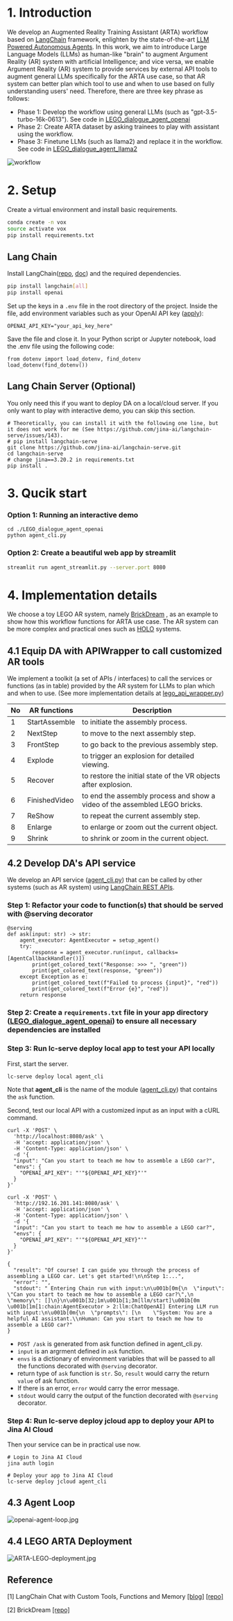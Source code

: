 # 1. Introduction
We develop an Augmented Reality Training Assistant (ARTA) workflow based on [LangChain](https://github.com/langchain-ai/langchain) framework, enlighten by the state-of-the-art [LLM Powered Autonomous Agents](https://lilianweng.github.io/posts/2023-06-23-agent/). 
In this work, we aim to introduce Large Language Models (LLMs) as human-like "brain" to augment Argument Reality (AR) system with artificial Intelligence; 
and vice versa, we enable Argument Reality (AR) system to provide services by external API tools to augment general LLMs specifically for the ARTA use case, so that AR system can better plan which tool to use and when to use based on fully understanding users' need.
Therefore, there are three key phrase as follows:
- Phase 1: Develop the workflow using general LLMs (such as "gpt-3.5-turbo-16k-0613"). See code in [LEGO_dialogue_agent_openai](LEGO_dialogue_agent_openai)
- Phase 2: Create ARTA dataset by asking trainees to play with assistant using the workflow.
- Phase 3: Finetune LLMs (such as llama2) and replace it in the workflow. See code in [LEGO_dialogue_agent_llama2](LEGO_dialogue_agent_llama2)

![workflow](./image/ARTA-LEGO-workflow.png)

[//]: # (## 2.1 LangChain&#40;[repo]&#40;https://github.com/langchain-ai/langchain&#41;, [doc]&#40;https://python.langchain.com/docs/get_started/introduction&#41;&#41;)

[//]: # (## 2.2 Llama-2 &#40;[repo]&#40;https://github.com/facebookresearch/llama&#41;, [doc]&#40;https://huggingface.co/docs/transformers/main/model_doc/llama2&#41;&#41; + **Toolformer** &#40;[repo]&#40;https://github.com/lucidrains/toolformer-pytorch&#41;&#41; )

[//]: # (In ToolFormer, you pre-train the LLM with examples, so it can, by itself, figure out what APIs are useful for what data. In other words, by teaching it to convert a statement like Two + Three = Five to Two + Three = Calculator&#40;2+3&#41;, you teach it to respond to Two + Three =  with Calculator&#40;2+3&#41;. And then we code up the Calculator API to get the answer, Five and the LLM continues from there [1]&#40;https://www.jezer0x.com/using-external-apis-to-augment-llms/&#41;.)



[//]: # (- [godel]&#40;https://github.com/microsoft/GODEL&#41;)

# 2. Setup
Create a virtual environment and install basic requirements.
```bash
conda create -n vox
source activate vox
pip install requirements.txt
```

## Lang Chain 
Install LangChain([repo](https://github.com/langchain-ai/langchain), [doc](https://python.langchain.com/docs/get_started/introduction)) and the required dependencies.
```bash
pip install langchain[all]
pip install openai
```
Set up the keys in a `.env` file in the root directory of the project. Inside the file, add environment variables such as your OpenAI API key ([apply](https://openai.com/blog/openai-api)):

```file
OPENAI_API_KEY="your_api_key_here"
```
Save the file and close it. In your Python script or Jupyter notebook, load the .env file using the following code:
```file
from dotenv import load_dotenv, find_dotenv
load_dotenv(find_dotenv())
```

## Lang Chain Server (Optional)
You only need this if you want to deploy DA on a local/cloud server. If you only want to play with interactive demo, you can skip this section.
```shell
# Theoretically, you can install it with the following one line, but it does not work for me (See https://github.com/jina-ai/langchain-serve/issues/143).
# pip install langchain-serve
git clone https://github.com/jina-ai/langchain-serve.git
cd langchain-serve
# change jina==3.20.2 in requirements.txt
pip install .
```

[//]: # (## 2.2 Llama-2 + toolformer)

[//]: # (Download and install llama2.)

[//]: # (```bash)

[//]: # (git clone https://github.com/facebookresearch/llama.git)

[//]: # (cd llama)

[//]: # (pip install -e .)

[//]: # (pip install toolformer-pytorch)

[//]: # (```)

[//]: # ()
[//]: # (Convert to the model at [Huggingface]&#40;https://huggingface.co/&#41;.)

[//]: # (```bash)

[//]: # (# $DATA_DIR='/media/PampusData/jpei')

[//]: # (# source )

[//]: # (python vox_llama2/convert_llama_weights_to_hf.py --input_dir $DATA_DIR/llama_data --model_size 7B --output_dir $DATA_DIR/transformer_data/llama-2-7b-chat)

[//]: # (```)

# 3. Qucik start
### Option 1: Running an interactive demo
```shell
cd ./LEGO_dialogue_agent_openai
python agent_cli.py
```

### Option 2: Create a beautiful web app by streamlit
```bash
streamlit run agent_streamlit.py --server.port 8080
```

# 4. Implementation details
We choose a toy LEGO AR system, namely [BrickDream](https://github.com/kukeya/2023-SWContest/tree/main) , as an example to show how this workflow functions for ARTA use case.
The AR system can be more complex and practical ones such as [HOLO](https://holo-light.com/) systems.

## 4.1 Equip DA with APIWrapper to call customized AR tools
We implement a toolkit (a set of APIs / interfaces) to call the services or functions (as in table) provided by the AR system for LLMs to plan which and when to use.
(See more implementation details at [lego_api_wrapper.py](LEGO_dialogue_agent_openai%2Ftools_wrappers%2Flego_api_wrapper.py))

| No | AR functions  | Description                                                                |
|----|---------------|----------------------------------------------------------------------------|
| 1  | StartAssemble | to initiate the assembly process.                                          |
| 2  | NextStep      | to move to the next assembly step.                                         |
| 3  | FrontStep     | to go back to the previous assembly step.                                  |
| 4  | Explode       | to trigger an explosion for detailed viewing.                              |
| 5  | Recover       | to restore the initial state of the VR objects after explosion.            |
| 6  | FinishedVideo | to end the assembly process and show a video of the assembled LEGO bricks. |
| 7  | ReShow        | to repeat the current assembly step.                                       |
| 8  | Enlarge       | to enlarge or zoom out the current object.                                 |
| 9  | Shrink        | to shrink or zoom in the current object.                                   |

## 4.2 Develop DA's API service
We develop an API service  ([agent_cli.py](LEGO_dialogue_agent_openai%2Fagent_cli.py)) that can be called by other systems (such as AR system) using [LangChain REST APIs](https://github.com/jina-ai/langchain-serve/blob/main/examples/rest/README.md).

### Step 1: Refactor your code to function(s) that should be served with @serving decorator
```shell
@serving
def ask(input: str) -> str:
    agent_executor: AgentExecutor = setup_agent()
    try:
        response = agent_executor.run(input, callbacks=[AgentCallbackHandler()])
        print(get_colored_text("Response: >>> ", "green"))
        print(get_colored_text(response, "green"))
    except Exception as e:
        print(get_colored_text(f"Failed to process {input}", "red"))
        print(get_colored_text(f"Error {e}", "red"))
    return response
```

### Step 2: Create a `requirements.txt` file in your app directory ([LEGO_dialogue_agent_openai](LEGO_dialogue_agent_openai)) to ensure all necessary dependencies are installed


### Step 3: Run lc-serve deploy local app to test your API locally
First, start the server.
```shell
lc-serve deploy local agent_cli
```
Note that **agent_cli** is the name of the module ([agent_cli.py](LEGO_dialogue_agent_openai%2Fagent_cli.py)) that contains the `ask` function.

Second, test our local API with a customized input as an input with a cURL command.
```shell input
curl -X 'POST' \
  'http://localhost:8080/ask' \
  -H 'accept: application/json' \
  -H 'Content-Type: application/json' \
  -d '{
  "input": "Can you start to teach me how to assemble a LEGO car?",
  "envs": {
    "OPENAI_API_KEY": "'"${OPENAI_API_KEY}"'"
  }
}'
```

```shell input
curl -X 'POST' \
  'http://192.16.201.141:8080/ask' \
  -H 'accept: application/json' \
  -H 'Content-Type: application/json' \
  -d '{
  "input": "Can you start to teach me how to assemble a LEGO car?",
  "envs": {
    "OPENAI_API_KEY": "'"${OPENAI_API_KEY}"'"
  }
}'
```

```shell output
{
  "result": "Of course! I can guide you through the process of assembling a LEGO car. Let's get started!\n\nStep 1:...",
  "error": "",
  "stdout": " Entering Chain run with input:\n\u001b[0m{\n  \"input\": \"Can you start to teach me how to assemble a LEGO car?\",\n  \"memory\": []\n}\n\u001b[32;1m\u001b[1;3m[llm/start]\u001b[0m \u001b[1m[1:chain:AgentExecutor > 2:llm:ChatOpenAI] Entering LLM run with input:\n\u001b[0m{\n  \"prompts\": [\n    \"System: You are a helpful AI assistant.\\nHuman: Can you start to teach me how to assemble a LEGO car?"
}
```

- `POST /ask` is generated from ask function defined in agent_cli.py.
- `input` is an argrment defined in `ask` function.
- `envs` is a dictionary of environment variables that will be passed to all the functions decorated with `@serving` decorator.
- return type of `ask` function is `str`. So, `result` would carry the return `value` of ask function.
- If there is an error, `error` would carry the error message.
- `stdout` would carry the output of the function decorated with `@serving` decorator.

### Step 4: Run lc-serve deploy jcloud app to deploy your API to Jina AI Cloud
Then your service can be in practical use now.
```shell
# Login to Jina AI Cloud
jina auth login

# Deploy your app to Jina AI Cloud
lc-serve deploy jcloud agent_cli
```

## 4.3 Agent Loop
![openai-agent-loop.jpg](image%2Fopenai-agent-loop.jpg)
## 4.4 LEGO ARTA Deployment
![ARTA-LEGO-deployment.jpg](image%2FARTA-LEGO-deployment.jpg)


## Reference
[1] LangChain Chat with Custom Tools, Functions and Memory [[blog]](https://medium.com/@gil.fernandes/langchain-chat-with-custom-tools-functions-and-memory-e34daa331aa7)
[[repo]](https://github.com/gilfernandes/chat_functions)

[2] BrickDream [[repo]](https://github.com/kukeya/2023-SWContest/tree/main)
